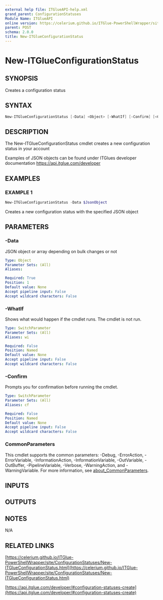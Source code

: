 ```yaml
---
external help file: ITGlueAPI-help.xml
grand_parent: ConfigurationStatuses
Module Name: ITGlueAPI
online version: https://celerium.github.io/ITGlue-PowerShellWrapper/site/ConfigurationStatuses/New-ITGlueConfigurationStatus.html
parent: POST
schema: 2.0.0
title: New-ITGlueConfigurationStatus
---
```


# New-ITGlueConfigurationStatus

## SYNOPSIS
Creates a configuration status

## SYNTAX

```powershell
New-ITGlueConfigurationStatus [-Data] <Object> [-WhatIf] [-Confirm] [<CommonParameters>]
```

## DESCRIPTION
The New-ITGlueConfigurationStatus cmdlet creates a new configuration
status in your account

Examples of JSON objects can be found under ITGlues developer documentation
    https://api.itglue.com/developer

## EXAMPLES

### EXAMPLE 1
```powershell
New-ITGlueConfigurationStatus -Data $JsonObject
```

Creates a new configuration status with the specified JSON object

## PARAMETERS

### -Data
JSON object or array depending on bulk changes or not

```yaml
Type: Object
Parameter Sets: (All)
Aliases:

Required: True
Position: 1
Default value: None
Accept pipeline input: False
Accept wildcard characters: False
```

### -WhatIf
Shows what would happen if the cmdlet runs.
The cmdlet is not run.

```yaml
Type: SwitchParameter
Parameter Sets: (All)
Aliases: wi

Required: False
Position: Named
Default value: None
Accept pipeline input: False
Accept wildcard characters: False
```

### -Confirm
Prompts you for confirmation before running the cmdlet.

```yaml
Type: SwitchParameter
Parameter Sets: (All)
Aliases: cf

Required: False
Position: Named
Default value: None
Accept pipeline input: False
Accept wildcard characters: False
```

### CommonParameters
This cmdlet supports the common parameters: -Debug, -ErrorAction, -ErrorVariable, -InformationAction, -InformationVariable, -OutVariable, -OutBuffer, -PipelineVariable, -Verbose, -WarningAction, and -WarningVariable. For more information, see [about_CommonParameters](http://go.microsoft.com/fwlink/?LinkID=113216).

## INPUTS

## OUTPUTS

## NOTES
N/A

## RELATED LINKS

[https://celerium.github.io/ITGlue-PowerShellWrapper/site/ConfigurationStatuses/New-ITGlueConfigurationStatus.html](https://celerium.github.io/ITGlue-PowerShellWrapper/site/ConfigurationStatuses/New-ITGlueConfigurationStatus.html)

[https://api.itglue.com/developer/#configuration-statuses-create](https://api.itglue.com/developer/#configuration-statuses-create)


